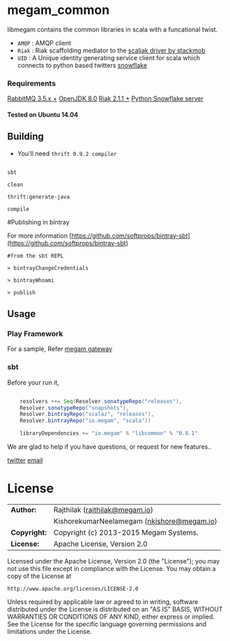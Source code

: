 megam_common
==========

libmegam contains the common libraries in scala with a funcational twist.

* `AMQP` : AMQP client
* `Riak` : Riak scaffolding mediator to the [scaliak driver by stackmob](https://github.com/stackmob/scaliak)
* `UID`  : A Unique identity generating service client for scala which connects to python based twitters [snowflake](https://github.com/twitter/snowflake)


### Requirements

>
[RabbitMQ 3.5.x +](http://www.rabbitmq.com)
[OpenJDK 8.0](http://openjdk.java.net/install/index.html)
[Riak 2.1.1 +](http://basho.com)
[Python Snowflake server](http://github.com/megamsys/pysnowflake)


#### Tested on Ubuntu 14.04

## Building

* You'll need `thrift 0.9.2 compiler`

```shell

sbt

clean

thrift:generate-java

compile

```

#Publishing in bintray

For more information [https://github.com/softprops/bintray-sbt](https://github.com/softprops/bintray-sbt)

```
#from the sbt REPL

> bintrayChangeCredentials

> bintrayWhoami

> publish

```

## Usage

### Play Framework

For a sample, Refer [megam gateway](https://github.com/megamsys/megam_gateway.git)


### sbt

Before your run it,


```scala

	resolvers ++= Seq(Resolver.sonatypeRepo("releases"),
	Resolver.sonatypeRepo("snapshots"),
	Resolver.bintrayRepo("scalaz", "releases"),
	Resolver.bintrayRepo("io.megam", "scala"))

	libraryDependencies += "io.megam" % "libcommon" % "0.8.1"

```


We are glad to help if you have questions, or request for new features..

[twitter](http://twitter.com/megamsys) [email](<support@megam.io>)


# License


|                      |                                          |
|:---------------------|:-----------------------------------------|
| **Author:**          | Rajthilak (<rajthilak@megam.io>)
|		               | KishorekumarNeelamegam (<nkishore@megam.io>)
| **Copyright:**       | Copyright (c) 2013-2015 Megam Systems.
| **License:**         | Apache License, Version 2.0

Licensed under the Apache License, Version 2.0 (the "License");
you may not use this file except in compliance with the License.
You may obtain a copy of the License at

    http://www.apache.org/licenses/LICENSE-2.0

Unless required by applicable law or agreed to in writing, software
distributed under the License is distributed on an "AS IS" BASIS,
WITHOUT WARRANTIES OR CONDITIONS OF ANY KIND, either express or implied.
See the License for the specific language governing permissions and
limitations under the License.
